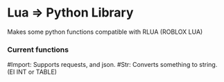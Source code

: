 # Lua => Python Library
Makes some python functions compatible with RLUA (ROBLOX LUA)

### Current functions
#Import:
  Supports requests, and json.
#Str:
  Converts something to string. (EI INT or TABLE)
